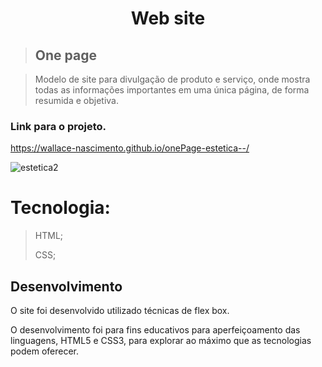 <h1 align="center">Web site</h1>

> ## One page 

> Modelo de site para divulgação de produto e serviço,
> onde mostra todas as informações importantes em uma única página,
> de forma resumida e objetiva.

### Link para o projeto.
https://wallace-nascimento.github.io/onePage-estetica--/

![estetica2](https://user-images.githubusercontent.com/87508400/151669567-080d9cf1-17fe-4b51-81e3-54cc3cd5cb2d.JPG)

# Tecnologia:

> HTML; <br/> 
> 
> CSS; 

 ## Desenvolvimento 
<P>O site foi desenvolvido utilizado técnicas de flex box.</p> 
O desenvolvimento foi para fins educativos para aperfeiçoamento das linguagens, HTML5 e CSS3, para explorar ao máximo que as tecnologias podem oferecer. 


